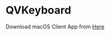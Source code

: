 # QVKeyboard

Download macOS Client App from [Here](https://github.com/qvkeyboard/qvkeyboard/releases)
